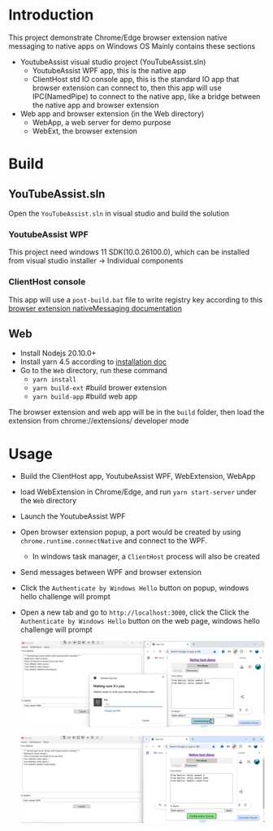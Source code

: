 # Introduction
This project demonstrate Chrome/Edge browser extension native messaging to native apps on Windows OS
Mainly contains these sections
* YoutubeAssist visual studio project (YouTubeAssist.sln)
  - YoutubeAssist WPF app, this is the native app
  - ClientHost std IO console app, this is the standard IO app that browser extension can connect to, then this app will use IPC(NamedPipe) to connect to the native app, like a bridge between the native app and browser extension 
* Web app and browser extension (in the Web directory)
  - WebApp, a web server for demo purpose
  - WebExt, the browser extension

# Build

## YouTubeAssist.sln
Open the `YouTubeAssist.sln` in visual studio and build the solution

### YoutubeAssist WPF
This project need windows 11 SDK(10.0.26100.0), which can be installed from visual studio installer -> Individual components

### ClientHost console
This app will use a `post-build.bat` file to write registry key according to this [browser extension nativeMessaging documentation](https://developer.chrome.com/docs/extensions/develop/concepts/native-messaging#native-messaging-host-location)

## Web
* Install Nodejs 20.10.0+
* Install yarn 4.5 according to [installation doc](https://yarnpkg.com/getting-started/install)
* Go to the `Web` directory, run these command
  - `yarn install`
  - `yarn build-ext` #build brower extension
  - `yarn build-app` #build web app

The browser extension and web app will be in the `build` folder, then load the extension from chrome://extensions/ developer mode

# Usage
* Build the ClientHost app, YoutubeAssist WPF, WebExtension, WebApp
* load WebExtension in Chrome/Edge, and run `yarn start-server` under the `Web` directory
* Launch the YoutubeAssist WPF
* Open browser extension popup, a port would be created by using `chrome.runtime.connectNative` and connect to the WPF.
  - In windows task manager, a `ClientHost` process will also be created
* Send messages between WPF and browser extension
* Click the `Authenticate by Windows Hello` button on popup, windows hello challenge will prompt
* Open a new tab and go to `http://localhost:3000`, click the Click the `Authenticate by Windows Hello` button on the web page, windows hello challenge will prompt

  <img src="Web/demo/message_passing_win_hello_auth.png"
    width="600" height="auto"
    title="Messaging and authentication with windows hello"
    alt="Messaging and authentication with windows hello"/>

  <img src="Web/demo/win_hello_success.png"
    width="600" height="auto"
    title="Windows hello authentication success"
    alt="Windows hello authentication success"/>
